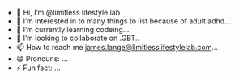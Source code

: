 - 👋 Hi, I’m @limitless lifestyle lab  
- 👀 I’m interested in to many things to list because of adult adhd...
- 🌱 I’m currently learning codeing...
- 💞️ I’m looking to collaborate on .GBT..
- 📫 How to reach me james.lange@limitlesslifestylelab.com...
- 😄 Pronouns: ...
- ⚡ Fun fact: ...

<!---
limitlesslifestlye/limitlesslifestlye is a ✨ special ✨ repository because its `README.md` (this file) appears on your GitHub profile.
You can click the Preview link to take a look at your changes.      
--->
